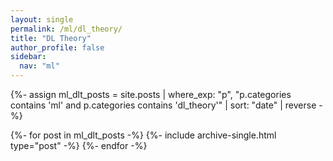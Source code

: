 ```yaml
---
layout: single
permalink: /ml/dl_theory/
title: "DL Theory"
author_profile: false
sidebar:
  nav: "ml"
---
```


{%- assign ml_dlt_posts = site.posts
    | where_exp: "p", "p.categories contains 'ml' and p.categories contains 'dl_theory'"
    | sort: "date" | reverse -%}

{%- for post in ml_dlt_posts -%}
  {%- include archive-single.html type="post" -%}
{%- endfor -%}
